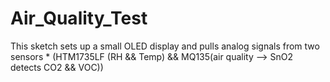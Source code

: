 # Air_Quality_Test
 This sketch sets up a small OLED display and pulls analog signals from two sensors   * (HTM1735LF (RH &amp;&amp; Temp) &amp;&amp; MQ135(air quality --> SnO2 detects CO2 &amp;&amp; VOC))
